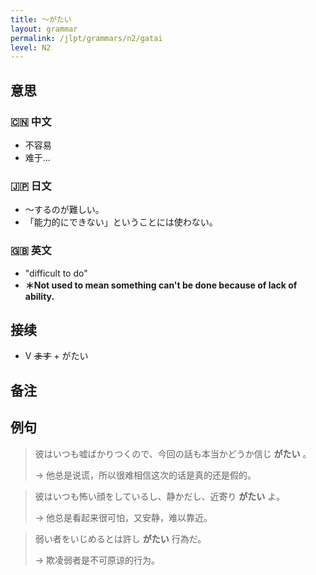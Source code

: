 ```yaml
---
title: 〜がたい
layout: grammar
permalink: /jlpt/grammars/n2/gatai
level: N2
---
```


## 意思

### 🇨🇳 中文

- 不容易
- 难于…

### 🇯🇵 日文

- 〜するのが難しい。
- 「能力的にできない」ということには使わない。

### 🇬🇧 英文

- "difficult to do"
- **＊Not used to mean something can't be done because of lack of ability.**

## 接续

- V ~~ます~~ + がたい

## 备注


## 例句

> 彼はいつも嘘ばかりつくので、今回の話も本当かどうか信じ **がたい** 。
>
> → 他总是说谎，所以很难相信这次的话是真的还是假的。

> 彼はいつも怖い顔をしているし、静かだし、近寄り **がたい** よ。
>
> → 他总是看起来很可怕，又安静，难以靠近。

> 弱い者をいじめるとは許し **がたい** 行為だ。
>
> → 欺凌弱者是不可原谅的行为。

